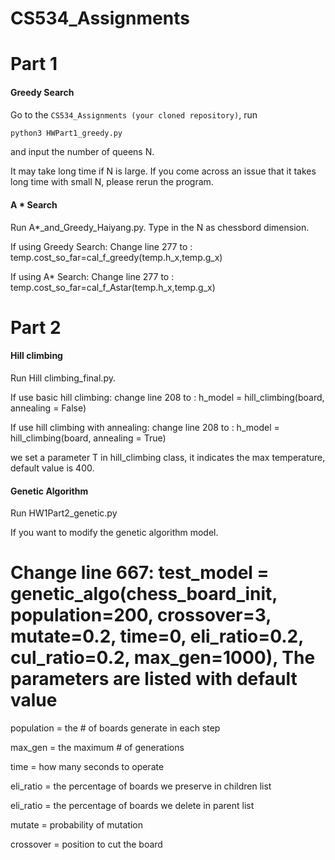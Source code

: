 # CS534_Assignments

# Part 1

#### Greedy Search

Go to the `CS534_Assignments (your cloned repository)`, run

```bash
python3 HWPart1_greedy.py
```

and input the number of queens N.

It may take long time if N is large. If you come across an issue that it takes long time with small N, please rerun the program.

#### A * Search

Run A*_and_Greedy_Haiyang.py. Type in the N as chessbord dimension.

If using Greedy Search: Change line 277 to : temp.cost_so_far=cal_f_greedy(temp.h_x,temp.g_x)

If using A* Search: Change line 277 to : temp.cost_so_far=cal_f_Astar(temp.h_x,temp.g_x)

# Part 2

#### Hill climbing

Run Hill climbing_final.py.

If use basic hill climbing: change line 208 to : h_model = hill_climbing(board, annealing = False)

If use hill climbing with annealing: change line 208 to : h_model = hill_climbing(board, annealing = True) 

we set a parameter T in hill_climbing class, it indicates the max temperature, default value is 400.

#### Genetic Algorithm

Run HW1Part2_genetic.py

If you want to modify the genetic algorithm model.

# Change line 667: test_model = genetic_algo(chess_board_init, population=200, crossover=3, mutate=0.2, time=0, eli_ratio=0.2, cul_ratio=0.2, max_gen=1000), The parameters are listed with default value

population = the # of boards generate in each step

max_gen = the maximum # of generations

time = how many seconds to operate

eli_ratio = the percentage of boards we preserve in children list

eli_ratio = the percentage of boards we delete in parent list

mutate = probability of mutation

crossover = position to cut the board
